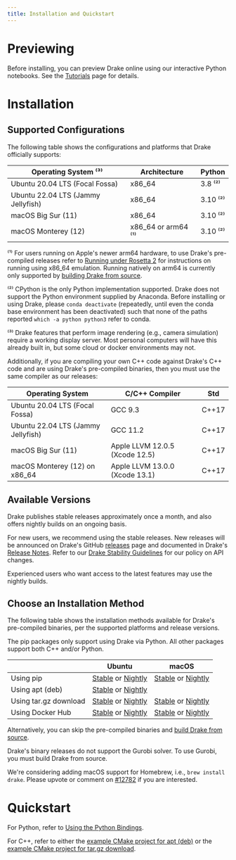 ```yaml
---
title: Installation and Quickstart
---
```


# Previewing

Before installing, you can preview Drake online using our interactive Python
notebooks. See the [Tutorials](/index.html#tutorials) page for details.

# Installation

## Supported Configurations

The following table shows the configurations and platforms that Drake
officially supports:

| Operating System ⁽³⁾               | Architecture          | Python   |
|------------------------------------|-----------------------|----------|
| Ubuntu 20.04 LTS (Focal Fossa)     | x86_64                | 3.8 ⁽²⁾  |
| Ubuntu 22.04 LTS (Jammy Jellyfish) | x86_64                | 3.10 ⁽²⁾ |
| macOS Big Sur (11)                 | x86_64                | 3.10 ⁽²⁾ |
| macOS Monterey (12)                | x86_64 or arm64 ⁽¹⁾   | 3.10 ⁽²⁾ |

⁽¹⁾ For users running on Apple's newer arm64 hardware, to use Drake's
pre-compiled releases refer to [Running under Rosetta 2](/rosetta2.html) for
instructions on running using x86_64 emulation. Running natively on arm64 is
currently only supported by [building Drake from source](/from_source.html).

⁽²⁾ CPython is the only Python implementation supported.
Drake does not support the Python environment supplied by Anaconda. Before
installing or using Drake, please `conda deactivate` (repeatedly, until even
the conda base environment has been deactivated) such that none of the paths
reported `which -a python python3` refer to conda.

⁽³⁾ Drake features that perform image rendering (e.g., camera simulation)
require a working display server.  Most personal computers will have this
already built in, but some cloud or docker environments may not.

Additionally, if you are compiling your own C++ code against Drake's C++ code
and are using Drake's pre-compiled binaries, then you must use the same
compiler as our releases:

| Operating System                   | C/C++ Compiler                 | Std   |
|------------------------------------|--------------------------------|-------|
| Ubuntu 20.04 LTS (Focal Fossa)     | GCC 9.3                        | C++17 |
| Ubuntu 22.04 LTS (Jammy Jellyfish) | GCC 11.2                       | C++17 |
| macOS Big Sur (11)                 | Apple LLVM 12.0.5 (Xcode 12.5) | C++17 |
| macOS Monterey (12) on x86_64      | Apple LLVM 13.0.0 (Xcode 13.1) | C++17 |

## Available Versions

Drake publishes stable releases approximately once a month, and also
offers nightly builds on an ongoing basis.

For new users, we recommend using the stable releases.  New releases
will be announced on Drake's GitHub
[releases](https://github.com/RobotLocomotion/drake/releases) page and
documented in Drake's [Release Notes](/release_notes/release_notes.html).
Refer to our [Drake Stability Guidelines](/stable.html) for our policy
on API changes.

Experienced users who want access to the latest features may use the
nightly builds.

## Choose an Installation Method

The following table shows the installation methods available for Drake's
pre-compiled binaries, per the supported platforms and release versions.

The pip packages only support using Drake via Python.
All other packages support both C++ and/or Python.

|                       | Ubuntu | macOS |
|-----------------------|--------|-------|
| Using pip             | [Stable](/pip.html#stable-releases) or [Nightly](/pip.html#nightly-releases) | [Stable](/pip.html#stable-releases) or [Nightly](/pip.html#nightly-releases) |
| Using apt (deb)       | [Stable](/apt.html#stable-releases) or [Nightly](/apt.html#nightly-releases) | |
| Using tar.gz download | [Stable](/from_binary.html#stable-releases) or [Nightly](/from_binary.html#nightly-releases) | [Stable](/from_binary.html#stable-releases) or [Nightly](/from_binary.html#nightly-releases) |
| Using Docker Hub      | [Stable](/docker.html#stable-releases) or [Nightly](/docker.html#nightly-releases) | [Stable](/docker.html#stable-releases) or [Nightly](/docker.html#nightly-releases) |

Alternatively, you can skip the pre-compiled binaries and
[build Drake from source](/from_source.html).

Drake's binary releases do not support the Gurobi solver.
To use Gurobi, you must build Drake from source.

We're considering adding macOS support for Homebrew, i.e., ``brew install
drake``.  Please upvote or comment on
[#12782](https://github.com/RobotLocomotion/drake/issues/12782)
if you are interested.

# Quickstart

For Python, refer to
[Using the Python Bindings](/python_bindings.html#using-the-python-bindings).

For C++, refer to either the
[example CMake project for apt (deb)](https://github.com/RobotLocomotion/drake-external-examples/tree/main/drake_cmake_installed_apt)
or the
[example CMake project for tar.gz download](https://github.com/RobotLocomotion/drake-external-examples/tree/main/drake_cmake_installed).
